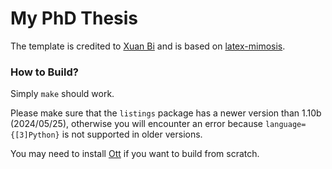 # My PhD Thesis

The template is credited to [Xuan Bi](https://github.com/bixuanzju/PhD-thesis) and is based on [latex-mimosis](https://github.com/Pseudomanifold/latex-mimosis).

### How to Build?

Simply `make` should work.

Please make sure that the `listings` package has a newer version than 1.10b (2024/05/25), otherwise you will encounter an error because `language={[3]Python}` is not supported in older versions.

You may need to install [Ott](https://github.com/ott-lang/ott) if you want to build from scratch.
